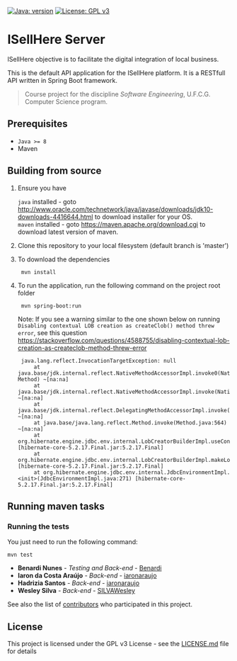 [![Java: version](https://img.shields.io/badge/JAVA-%3E%3D%208-blue.svg)](https://www.oracle.com/technetwork/java/javase/overview/java8-2100321.html)
[![License: GPL v3](https://img.shields.io/badge/License-GPLv3-blue.svg)](https://www.gnu.org/licenses/gpl-3.0)

# ISellHere Server

ISellHere objective is to facilitate the digital integration of local business.

This is the default API application for the ISellHere platform. It is a RESTfull API written in Spring Boot framework.

> Course project for the discipline *Software Engineering*, U.F.C.G. Computer Science program.



## Prerequisites

* `Java >= 8`
* Maven

## Building from source

1. Ensure you have 

   ```java``` installed - goto http://www.oracle.com/technetwork/java/javase/downloads/jdk10-downloads-4416644.html to download installer for your OS.    
   ```maven``` installed - goto https://maven.apache.org/download.cgi to download latest version of maven.

1. Clone this repository to your local filesystem (default branch is 'master')

1. To download the dependencies
   ```
    mvn install
   ```

1. To run the application, run the following command on the project root folder

   ```
    mvn spring-boot:run
   ```

   Note: If you see a warning similar to the one shown below on running `Disabling contextual LOB creation as createClob() method threw error`, see this question https://stackoverflow.com/questions/4588755/disabling-contextual-lob-creation-as-createclob-method-threw-error

   ```
    java.lang.reflect.InvocationTargetException: null
        at java.base/jdk.internal.reflect.NativeMethodAccessorImpl.invoke0(Native Method) ~[na:na]
        at java.base/jdk.internal.reflect.NativeMethodAccessorImpl.invoke(NativeMethodAccessorImpl.java:62) ~[na:na]
        at java.base/jdk.internal.reflect.DelegatingMethodAccessorImpl.invoke(DelegatingMethodAccessorImpl.java:43) ~[na:na]
        at java.base/java.lang.reflect.Method.invoke(Method.java:564) ~[na:na]
        at org.hibernate.engine.jdbc.env.internal.LobCreatorBuilderImpl.useContextualLobCreation(LobCreatorBuilderImpl.java:113) [hibernate-core-5.2.17.Final.jar:5.2.17.Final]
        at org.hibernate.engine.jdbc.env.internal.LobCreatorBuilderImpl.makeLobCreatorBuilder(LobCreatorBuilderImpl.java:54) [hibernate-core-5.2.17.Final.jar:5.2.17.Final]
        at org.hibernate.engine.jdbc.env.internal.JdbcEnvironmentImpl.<init>(JdbcEnvironmentImpl.java:271) [hibernate-core-5.2.17.Final.jar:5.2.17.Final]
   ```
## Running maven tasks

### Running the tests

You just need to run the following command:

`mvn test`

* **Benardi Nunes** - *Testing and Back-end* - [Benardi](https://github.com/Benardi)
* **Iaron da Costa Araújo** - *Back-end* - [iaronaraujo](https://github.com/iaronaraujo)
* **Hadrizia Santos** - *Back-end* - [iaronaraujo](https://github.com/iaronaraujo)
* **Wesley Silva** - *Back-end* - [SILVAWesley](https://github.com/SILVAWesley)

See also the list of [contributors](https://github.com/Benardi/numerical_methods/contributors) who participated in this project.

## License

This project is licensed under the GPL v3 License - see the [LICENSE.md](LICENSE.md) file for details
